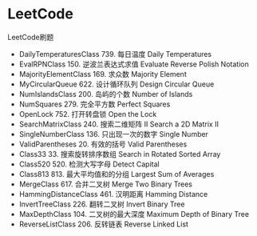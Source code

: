 # LeetCode
LeetCode刷题
* DailyTemperaturesClass 739. 每日温度 Daily Temperatures
* EvalRPNClass 150. 逆波兰表达式求值 Evaluate Reverse Polish Notation
* MajorityElementClass 169. 求众数 Majority Element 
* MyCircularQueue 622. 设计循环队列 Design Circular Queue
* NumIslandsClass 200. 岛屿的个数 Number of Islands
* NumSquares 279. 完全平方数 Perfect Squares
* OpenLock 752. 打开转盘锁 Open the Lock
* SearchMatrixClass 240. 搜索二维矩阵 II Search a 2D Matrix II
* SingleNumberClass 136. 只出现一次的数字 Single Number
* ValidParentheses 20. 有效的括号 Valid Parentheses
* Class33 33. 搜索旋转排序数组 Search in Rotated Sorted Array
* Class520 520. 检测大写字母 Detect Capital
* Class813 813. 最大平均值和的分组 Largest Sum of Averages
* MergeClass 617. 合并二叉树 Merge Two Binary Trees
* HammingDistanceClass 461. 汉明距离 Hamming Distance
* InvertTreeClass 226. 翻转二叉树 Invert Binary Tree
* MaxDepthClass 104. 二叉树的最大深度 Maximum Depth of Binary Tree
* ReverseListClass 206. 反转链表 Reverse Linked List
